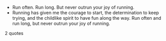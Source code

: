  - Run often. Run long. But never outrun your joy of running.
 - Running has given me the courage to start, the determination to keep trying, and the childlike spirit to have fun along the way. Run often and run long, but never outrun your joy of running.

2 quotes